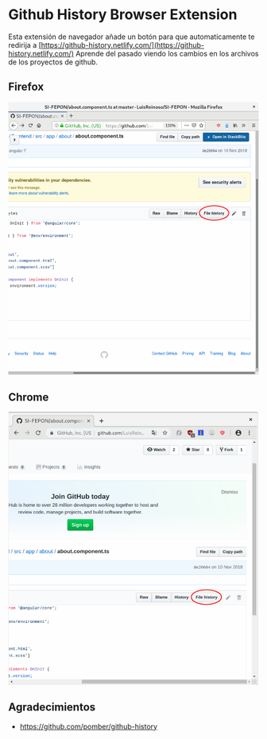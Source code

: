 # Github History Browser Extension
Esta extensión de navegador añade un botón para que automaticamente te redirija a [https://github-history.netlify.com/](https://github-history.netlify.com/)
Aprende del pasado viendo los cambios en los archivos de los proyectos de github.

## Firefox
![Firefox img](img/ejemplo-firefox.png)

## Chrome
![Chrome img](img/ejemplo-chrome.png)

## Agradecimientos

- https://github.com/pomber/github-history

